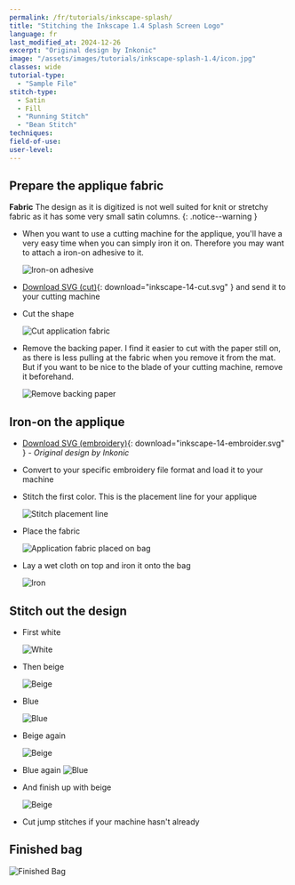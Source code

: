```yaml
---
permalink: /fr/tutorials/inkscape-splash/
title: "Stitching the Inkscape 1.4 Splash Screen Logo"
language: fr
last_modified_at: 2024-12-26
excerpt: "Original design by Inkonic"
image: "/assets/images/tutorials/inkscape-splash-1.4/icon.jpg"
classes: wide
tutorial-type:
  - "Sample File"
stitch-type:
  - Satin
  - Fill
  - "Running Stitch"
  - "Bean Stitch"
techniques:
field-of-use:
user-level:
---
```

## Prepare the applique fabric

**Fabric** The design as it is digitized is not well suited for knit or stretchy fabric as it has some very small satin columns.
{: .notice--warning }

* When you want to use a cutting machine for the applique, you'll have a very easy time when you can simply iron it on.
  Therefore you may want to attach a iron-on adhesive to it.

  ![Iron-on adhesive](/assets/images/tutorials/inkscape-splash-1.4/00-prepare-fabric.jpg)
* [Download SVG (cut)](/assets/images/tutorials/inkscape-splash-1.4/inkscape_logo_cut.svg){: download="inkscape-14-cut.svg" } and send it to your cutting machine
* Cut the shape

  ![Cut application fabric](/assets/images/tutorials/inkscape-splash-1.4/01-cut.jpg)
* Remove the backing paper. I find it easier to cut with the paper still on, as there is less pulling at the fabric when you remove it from the mat. But if you want to be nice to the blade of your cutting machine, remove it beforehand.

  ![Remove backing paper](/assets/images/tutorials/inkscape-splash-1.4/02-remove-paper.jpg)

## Iron-on the applique

* [Download SVG (embroidery)](/assets/images/tutorials/inkscape-splash-1.4/inkscape_logo.svg){: download="inkscape-14-embroider.svg" } -
  *Original design by Inkonic*
* Convert to your specific embroidery file format and load it to your machine
* Stitch the first color. This is the placement line for your applique

  ![Stitch placement line](/assets/images/tutorials/inkscape-splash-1.4/03-stitch-outline.jpg)
* Place the fabric

  ![Application fabric placed on bag](/assets/images/tutorials/inkscape-splash-1.4/04-place-applique.jpg)
* Lay a wet cloth on top and iron it onto the bag

  ![Iron](/assets/images/tutorials/inkscape-splash-1.4/05-iron-on.jpg)

## Stitch out the design

* First white

  ![White](/assets/images/tutorials/inkscape-splash-1.4/06-stitch-white.jpg)
* Then beige

  ![Beige](/assets/images/tutorials/inkscape-splash-1.4/07-stitch-beige.jpg)
+ Blue

  ![Blue](/assets/images/tutorials/inkscape-splash-1.4/08-stitch-blue.jpg)
* Beige again

  ![Beige](/assets/images/tutorials/inkscape-splash-1.4/09-stitch-beige.jpg)
* Blue again
  ![Blue](/assets/images/tutorials/inkscape-splash-1.4/10-stitch-blue.jpg)
* And finish up with beige

  ![Beige](/assets/images/tutorials/inkscape-splash-1.4/11-stitch-beige.jpg)
* Cut jump stitches if your machine hasn't already

## Finished bag

  ![Finished Bag](/assets/images/tutorials/inkscape-splash-1.4/12-finished-bag.jpg)
